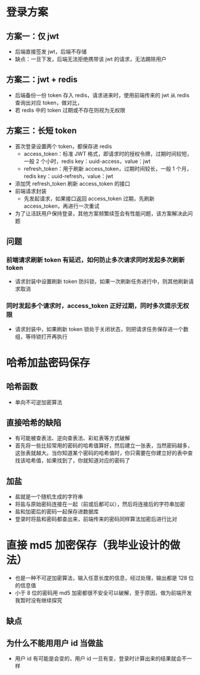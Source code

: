 # 登录方案

## 方案一：仅 jwt

- 后端直接签发 jwt，后端不存储
- 缺点：一旦下发，后端无法拒绝携带该 jwt 的请求，无法踢除用户

## 方案二：jwt + redis

- 后端备份一份 token 存入 redis，请求进来时，使用前端传来的 jwt 从 redis 查询出对应 token，做对比，
- 若 redis 中的 token 过期或不存在则视为无权限

## 方案三：长短 token

- 首次登录设置两个 token，都保存进 redis
  - access_token：标准 JWT 格式，即请求时的授权令牌，过期时间较短，一般 2 个小时，redis key：uuid-access，value：jwt
  - refresh_token：用于刷新 access_token，过期时间较长，一般 1 个月，redis key：uuid-refresh，value：jwt
- 添加凭 refresh_token 刷新 access_token 的接口
- 前端请求封装
  - 先发起请求，如果接口返回 access_token 过期，先刷新 access_token，再进行一次重试
- 为了让活跃用户保持登录，其他方案频繁续签会有性能问题，该方案解决此问题

## 问题

### 前端请求刷新 token 有延迟，如何防止多次请求同时发起多次刷新 token

- 请求封装中设置刷新 token 防抖锁，如果一次刷新任务进行中，则其他刷新请求取消

### 同时发起多个请求时，access_token 正好过期，同时多次提示无权限

- 请求封装中，如果刷新 token 锁处于关闭状态，则把请求任务保存进一个数组，等待锁打开再执行

# 哈希加盐密码保存

## 哈希函数

- 单向不可逆加密算法

## 直接哈希的缺陷

- 有可能被查表法、逆向查表法、彩虹表等方式破解
- 首先将一些比较常用的密码的哈希值算好，然后建立一张表，当然密码越多，这张表就越大。当你知道某个密码的哈希值时，你只需要在你建立好的表中查找该哈希值，如果找到了，你就知道对应的密码了

## 加盐

- 盐就是一个随机生成的字符串
- 将盐与原始密码连接在一起（前或后都可以），然后将连接后的字符串加密
- 盐和加密后的密码一起保存进数据库
- 登录时将盐和密码都查出来，前端传来的密码同样算法加密后进行比对

# 直接 md5 加密保存（我毕业设计的做法）

- 也是一种不可逆加密算法，输入任意长度的信息，经过处理，输出都是 128 位的信息值
- 小于 8 位的密码用 md5 加密都很不安全可以破解，至于原因，做为前端开发我暂时没有继续探究

## 缺点

## 为什么不能用用户 id 当做盐

- 用户 id 有可能是会变的，用户 id 一旦有变，登录时计算出来的结果就会不一样
